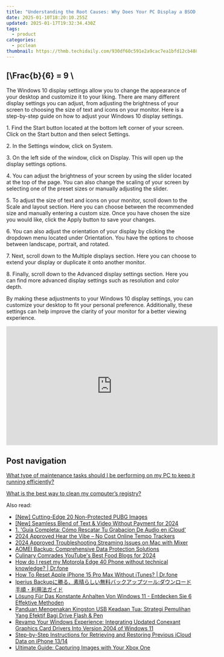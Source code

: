 ```yaml
---
title: "Understanding the Root Causes: Why Does Your PC Display a BSOD From Memory Errors? - Insights by YL Computing"
date: 2025-01-10T18:20:10.255Z
updated: 2025-01-17T19:32:34.430Z
tags:
  - product
categories:
  - pcclean
thumbnail: https://thmb.techidaily.com/930df60c591e2a9cac7ea1bfd12cb488be55e4b8a96b142f6b85654b12ef9f8e.jpg
---
```


## \[\Frac{b}{6} = 9 \

The Windows 10 display settings allow you to change the appearance of your desktop and customize it to your liking. There are many different display settings you can adjust, from adjusting the brightness of your screen to choosing the size of text and icons on your monitor. Here is a step-by-step guide on how to adjust your Windows 10 display settings. 

1\. Find the Start button located at the bottom left corner of your screen. Click on the Start button and then select Settings.

2\. In the Settings window, click on System.

3\. On the left side of the window, click on Display. This will open up the display settings options. 

4\. You can adjust the brightness of your screen by using the slider located at the top of the page. You can also change the scaling of your screen by selecting one of the preset sizes or manually adjusting the slider.

5\. To adjust the size of text and icons on your monitor, scroll down to the Scale and layout section. Here you can choose between the recommended size and manually entering a custom size. Once you have chosen the size you would like, click the Apply button to save your changes.

6\. You can also adjust the orientation of your display by clicking the dropdown menu located under Orientation. You have the options to choose between landscape, portrait, and rotated.

7\. Next, scroll down to the Multiple displays section. Here you can choose to extend your display or duplicate it onto another monitor.

8\. Finally, scroll down to the Advanced display settings section. Here you can find more advanced display settings such as resolution and color depth. 

By making these adjustments to your Windows 10 display settings, you can customize your desktop to fit your personal preference. Additionally, these settings can help improve the clarity of your monitor for a better viewing experience.

<!-- affiliate ads begin -->
<iframe width="560" height="315" src="https://www.youtube.com/embed/ME5-sAQJVE4?si=ZfcvJSnhQevWtjI0" title="YouTube video player" frameborder="0" allow="accelerometer; autoplay; clipboard-write; encrypted-media; gyroscope; picture-in-picture; web-share" referrerpolicy="strict-origin-when-cross-origin" allowfullscreen></iframe>
<!-- affiliate ads end -->

## Post navigation

[What type of maintenance tasks should I be performing on my PC to keep it running efficiently?](https://tools.techidaily.com/pcclean/products/)

[What is the best way to clean my computer’s registry?](https://tools.techidaily.com/pcclean/products/)

<ins class="adsbygoogle"
     style="display:block"
     data-ad-format="autorelaxed"
     data-ad-client="ca-pub-7571918770474297"
     data-ad-slot="1223367746"></ins>

<ins class="adsbygoogle"
     style="display:block"
     data-ad-client="ca-pub-7571918770474297"
     data-ad-slot="8358498916"
     data-ad-format="auto"
     data-full-width-responsive="true"></ins>

<span class="atpl-alsoreadstyle">Also read:</span>
<div><ul>
<li><a href="https://article-files.techidaily.com/new-cutting-edge-20-non-protected-pubg-images/"><u>[New] Cutting-Edge 20 Non-Protected PUBG Images</u></a></li>
<li><a href="https://youtube-sure.techidaily.com/eamless-blend-of-text-and-video-without-payment-for-2024/"><u>[New] Seamless Blend of Text & Video Without Payment for 2024</u></a></li>
<li><a href="https://discover-bits.techidaily.com/1-guia-completa-como-rescatar-tu-grabacion-de-audio-en-icloud/"><u>1. 'Guía Completa: Cómo Rescatar Tu Grabacion De Audio en iCloud'</u></a></li>
<li><a href="https://some-techniques.techidaily.com/2024-approved-hear-the-vibe-no-cost-online-tempo-trackers/"><u>2024 Approved Hear the Vibe – No Cost Online Tempo Trackers</u></a></li>
<li><a href="https://some-skills.techidaily.com/2024-approved-troubleshooting-streaming-issues-on-mac-with-mixer/"><u>2024 Approved Troubleshooting Streaming Issues on Mac with Mixer</u></a></li>
<li><a href="https://discover-bits.techidaily.com/aomei-backup-comprehensive-data-protection-solutions/"><u>AOMEI Backup: Comprehensive Data Protection Solutions</u></a></li>
<li><a href="https://youtube-tips.techidaily.com/ary-comrades-youtubes-best-food-blogs-for-2024/"><u>Culinary Comrades YouTube's Best Food Blogs for 2024</u></a></li>
<li><a href="https://techidaily.com/how-do-i-reset-my-motorola-edge-40-phone-without-technical-knowledge-drfone-by-drfone-reset-android-reset-android/"><u>How do I reset my Motorola Edge 40 Phone without technical knowledge? | Dr.fone</u></a></li>
<li><a href="https://techidaily.com/how-to-reset-apple-iphone-15-pro-max-without-itunes-drfone-by-drfone-ios-system-repair-ios-system-repair/"><u>How To Reset Apple iPhone 15 Pro Max Without iTunes? | Dr.fone</u></a></li>
<li><a href="https://discover-bits.techidaily.com/iperius-backup/"><u>Iperius Backupに勝る、素晴らしい無料バックアップツール:ダウンロード手順・利用法ガイド</u></a></li>
<li><a href="https://discover-bits.techidaily.com/losung-fur-das-konstante-anhalten-von-windows-11-entdecken-sie-6-effektive-methoden/"><u>Lösung Für Das Konstante Anhalten Von Windows 11 - Entdecken Sie 6 Effektive Methoden</u></a></li>
<li><a href="https://discover-bits.techidaily.com/panduan-mengenakan-kingston-usb-keadaan-tua-strategi-pemulihan-yang-efektif-bagi-drive-flash-and-pen/"><u>Panduan Mengenakan Kingston USB Keadaan Tua: Strategi Pemulihan Yang Efektif Bagi Drive Flash & Pen</u></a></li>
<li><a href="https://hardware-updates.techidaily.com/revamp-your-windows-experience-integrating-updated-conexant-graphics-card-drivers-into-version-2004-of-windows-11/"><u>Revamp Your Windows Experience: Integrating Updated Conexant Graphics Card Drivers Into Version 2004 of Windows 11</u></a></li>
<li><a href="https://discover-bits.techidaily.com/step-by-step-instructions-for-retrieving-and-restoring-previous-icloud-data-on-iphone-1314/"><u>Step-by-Step Instructions for Retrieving and Restoring Previous iCloud Data on iPhone 13/14</u></a></li>
<li><a href="https://techtrends.techidaily.com/ultimate-guide-capturing-images-with-your-xbox-one/"><u>Ultimate Guide: Capturing Images with Your Xbox One</u></a></li>
</ul></div>


